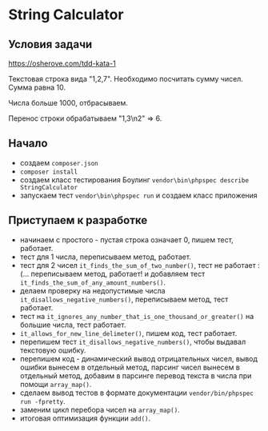 # String Calculator

## Условия задачи

https://osherove.com/tdd-kata-1

Текстовая строка вида "1,2,7". Необходимо посчитать сумму чисел. Сумма равна 10.

Числа больше 1000, отбрасываем.

Перенос строки обрабатываем "1,3\n2" => 6.

## Начало

- создаем `composer.json`
- `composer install`
- создаем класс тестирования Боулинг `vendor\bin\phpspec describe StringCalculator`
- запускаем тест `vendor\bin\phpspec run` и создаем класс приложения

## Приступаем к разработке

- начинаем с простого - пустая строка означает 0, пишем тест, работает.
- тест для 1 числа, переписываем метод, работает.
- тест для 2 чисел `it_finds_the_sum_of_two_number()`, тест не работает :(... переписываем метод, работает! и добавляем тест `it_finds_the_sum_of_any_amount_numbers()`.
- делаем проверку на недопустимые числа `it_disallows_negative_numbers()`, переписываем метод, тест работает.
- тест на `it_ignores_any_number_that_is_one_thousand_or_greater()` на большие числа, тест работает.
- `it_allows_for_new_line_delimeter()`, пишем код, тест работает.
- перепишем тест `it_disallows_negative_numbers()`, чтобы выдавал текстовую ошибку.
- перепишем код - динамический вывод отрицательных чисел, вывод ошибки вынесем в отдельный метод, парсинг чисел вынесем в отдельный метод, добавим в парсинге перевод текста в числа при помощи `array_map()`.
- сделаем вывод тестов в формате документации `vendor/bin/phpspec run -fpretty`.
- заменим цикл перебора чисел на `array_map()`.
- итоговая оптимизация функции `add()`.
